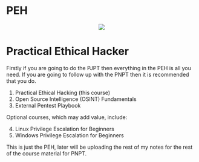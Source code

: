 # PEH
<p align="center">
<img src="https://i.imgur.com/rK1wnlY.jpeg"/>
</p>

<h1>Practical Ethical Hacker</h1>
Firstly if you are going to do the PJPT then everything in the PEH is all you need. If you are going to follow up with the PNPT then it is recommended that you do.


1. Practical Ethical Hacking (this course)
2. Open Source Intelligence (OSINT) Fundamentals
3. External Pentest Playbook

Optional courses, which may add value, include:

4. Linux Privilege Escalation for Beginners
5. Windows Privilege Escalation for Beginners

This is just the PEH, later will be uploading the rest of my notes for the rest of the course material for PNPT.
